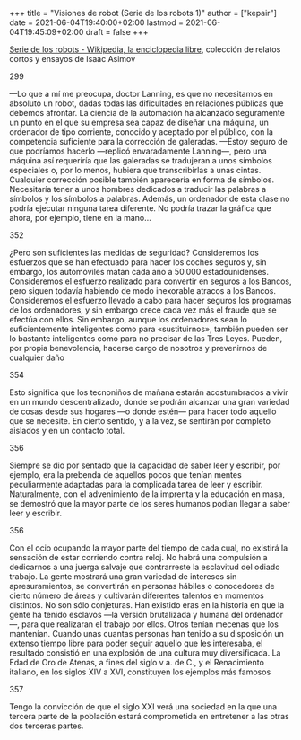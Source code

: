 +++
title = "Visiones de robot (Serie de los robots 1)"
author = ["kepair"]
date = 2021-06-04T19:40:00+02:00
lastmod = 2021-06-04T19:45:09+02:00
draft = false
+++

[Serie de los robots - Wikipedia, la enciclopedia libre](https://es.wikipedia.org/wiki/Serie%5Fde%5Flos%5Frobots), colección de relatos cortos y ensayos de Isaac Asimov

299

—Lo que a mí me preocupa, doctor Lanning, es que no necesitamos en absoluto un robot, dadas todas las dificultades en relaciones públicas que debemos afrontar. La ciencia de la automación ha alcanzado seguramente un punto en el que su empresa sea capaz de diseñar una máquina, un ordenador de tipo corriente, conocido y aceptado por el público, con la competencia suficiente para la corrección de galeradas.
—Estoy seguro de que podríamos hacerlo —replicó envaradamente Lanning—, pero una máquina así requeriría que las galeradas se tradujeran a unos símbolos especiales o, por lo menos, hubiera que transcribirlas a unas cintas. Cualquier corrección posible también aparecería en forma de símbolos. Necesitaría tener a unos hombres dedicados a traducir las palabras a símbolos y los símbolos a palabras. Además, un ordenador de esta clase no podría ejecutar ninguna tarea diferente. No podría trazar la gráfica que ahora, por ejemplo, tiene en la mano…

352

¿Pero son suficientes las medidas de seguridad? Consideremos los esfuerzos que se han efectuado para hacer los coches seguros y, sin embargo, los automóviles matan cada año a 50.000 estadounidenses. Consideremos el esfuerzo realizado para convertir en seguros a los Bancos, pero siguen todavía habiendo de modo inexorable atracos a los Bancos. Consideremos el esfuerzo llevado a cabo para hacer seguros los programas de los ordenadores, y sin embargo crece cada vez más el fraude que se efectúa con ellos.
Sin embargo, aunque los ordenadores sean lo suficientemente inteligentes como para «sustituirnos», también pueden ser lo bastante inteligentes como para no precisar de las Tres Leyes. Pueden, por propia benevolencia, hacerse cargo de nosotros y prevenirnos de cualquier daño

354

Esto significa que los tecnoniños de mañana estarán acostumbrados a vivir en un mundo descentralizado, donde se podrán alcanzar una gran variedad de cosas desde sus hogares —o donde estén— para hacer todo aquello que se necesite. En cierto sentido, y a la vez, se sentirán por completo aislados y en un contacto total.

356

Siempre se dio por sentado que la capacidad de saber leer y escribir, por ejemplo, era la prebenda de aquellos pocos que tenían mentes peculiarmente adaptadas para la complicada tarea de leer y escribir. Naturalmente, con el advenimiento de la imprenta y la educación en masa, se demostró que la mayor parte de los seres humanos podían llegar a saber leer y escribir.

356

Con el ocio ocupando la mayor parte del tiempo de cada cual, no existirá la sensación de estar corriendo contra reloj. No habrá una compulsión a dedicarnos a una juerga salvaje que contrarreste la esclavitud del odiado trabajo. La gente mostrará una gran variedad de intereses sin apresuramientos, se convertirán en personas hábiles o conocedores de cierto número de áreas y cultivarán diferentes talentos en momentos distintos. No son sólo conjeturas. Han existido eras en la historia en que la gente ha tenido esclavos —la versión brutalizada y humana del ordenador—, para que realizaran el trabajo por ellos. Otros tenían mecenas que los mantenían. Cuando unas cuantas personas han tenido a su disposición un extenso tiempo libre para poder seguir aquello que les interesaba, el resultado consistió en una explosión de una cultura muy diversificada. La Edad de Oro de Atenas, a fines del siglo v a. de C., y el Renacimiento italiano, en los siglos XIV a XVI, constituyen los ejemplos más famosos

357

Tengo la convicción de que el siglo XXI verá una sociedad en la que una tercera parte de la población estará comprometida en entretener a las otras dos terceras partes.